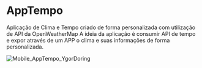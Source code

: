 # AppTempo
Aplicação de Clima e Tempo criado de forma personalizada com utilização de API da OpenWeatherMap
A ideia da aplicação é consumir API de tempo e expor através de um APP o clima e suas informações de forma personalizada.

![Mobile_AppTempo_YgorDoring](https://user-images.githubusercontent.com/109803760/188223700-a28d1bf2-d4d9-4099-bfec-fd5d855f5c46.png)
